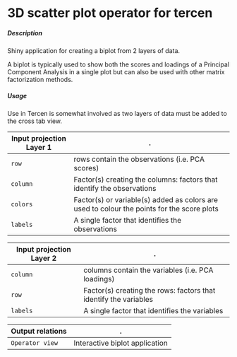 # 3D scatter plot operator for tercen

##### Description

Shiny application for creating a biplot from 2 layers of data.

A biplot is typically used to show both the scores and loadings of a Principal Component Analysis in a single plot but can also be used with other matrix factorization methods. 

##### Usage
Use in Tercen is somewhat involved as two layers of data must be added to the cross tab view.

Input projection Layer 1|.
---|---
`row`           | rows contain the observations (i.e. PCA scores)
`column`        | Factor(s) creating the columns: factors that identify the observations
`colors`        | Factor(s) or variable(s) added as colors are used to colour the points for the score plots
`labels`        | A single factor that identifies the observations

Input projection Layer 2|.
---|---
`column`        | columns contain the variables (i.e. PCA loadings)
`row`           | Factor(s) creating the rows: factors that identify the variables
`labels`        | A single factor that identifies the variables

Output relations|.
---|---
`Operator view`        | Interactive biplot application

